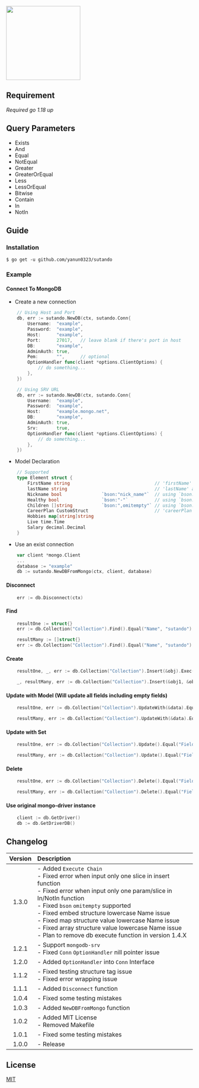 <a href="."><img height="200" src="https://github.com/yanun0323/asset/blob/main/sutando.png?raw=true"></a>
## Requirement
*Required go 1.18 up*

## Query Parameters

- Exists
- And
- Equal
- NotEqual
- Greater
- GreaterOrEqual
- Less
- LessOrEqual
- Bitwise
- Contain
- In
- NotIn

## Guide

### Installation

```shell
$ go get -u github.com/yanun0323/sutando
```

### Example

#### Connect To MongoDB

- Create a new connection
```go
    // Using Host and Port
    db, err := sutando.NewDB(ctx, sutando.Conn{
        Username:  "example",
        Password:  "example",
        Host:      "example",
        Port:      27017,	// leave blank if there's port in host
        DB:        "example",
        AdminAuth: true,
        Pem:       "",		// optional
        OptionHandler func(client *options.ClientOptions) {
            // do something...
        },
    })

    // Using SRV URL
    db, err := sutando.NewDB(ctx, sutando.Conn{
        Username:  "example",
        Password:  "example",
        Host:      "example.mongo.net",
        DB:        "example",
        AdminAuth: true,
        Srv:       true,
        OptionHandler func(client *options.ClientOptions) {
            // do something...
        },
    })
```

- Model Declaration
```go
    // Supported
    type Element struct {
        FirstName string                                // 'firstName' as mongo db field key 
        lastName string                                 // 'lastName' as mongo db field key
        Nickname bool               `bson:"nick_name"`  // using `bson:"xxx"` tag to assign field key to 'xxx'
        Healthy bool                `bson:"-"`          // using `bson:"-"` tag to ignore this field
        Children []string           `bson:",omitempty"` // using `bson:",omitempty"` tag to ignore this field when it's empty
        CareerPlan CustomStruct                         // 'careerPlan' as mongo db field key  works
        Hobbies map[string]string
        Live time.Time
        Salary decimal.Decimal
    }
```

- Use an exist connection
```go
    var client *mongo.Client
    ...
    database := "example"
    db := sutando.NewDBFromMongo(ctx, client, database)

```

#### Disconnect
```go
    err := db.Disconnect(ctx)
```

#### Find
```go
    resultOne := struct{}
    err := db.Collection("Collection").Find().Equal("Name", "sutando").Greater("Number", 300).First().Exec(ctx, &resultOne)

    resultMany := []struct{}
    err := db.Collection("Collection").Find().Equal("Name", "sutando").Greater("Number", 300).Exec(ctx, &resultMany)
```
#### Create
```go
    resultOne, _, err := db.Collection("Collection").Insert(&obj).Exec(ctx)

    _, resultMany, err := db.Collection("Collection").Insert(&obj1, &obj2, &obj3).Exec(ctx)
```
    
#### Update with Model (Will update all fields including empty fields)
```go
    resultOne, err := db.Collection("Collection").UpdateWith(&data).Equal("Field", "sutando").First().Exec(su.ctx, false)

    resultMany, err := db.Collection("Collection").UpdateWith(&data).Equal("Field", "sutando").Exec(su.ctx, false)
```
#### Update with Set
```go
    resultOne, err := db.Collection("Collection").Update().Equal("Field", "sutando").First().Set("Field", "hello").Exec(su.ctx, false)

    resultMany, err := db.Collection("Collection").Update().Equal("Field", "sutando").Set("Field", "hello").Exec(su.ctx, false)
```
#### Delete
```go
    resultOne, err := db.Collection("Collection").Delete().Equal("Field", "sutando").First().Exec(su.ctx)

    resultMany, err := db.Collection("Collection").Delete().Equal("Field", "sutando").Exec(su.ctx)
```

#### Use original mongo-driver instance
```go
    client := db.GetDriver()
    db := db.GetDriverDB()
``` 

## Changelog

|Version|Description
|:-:|:-
|1.3.0| - Added `Execute Chain` <br> - Fixed error when input only one slice in insert function <br> - Fixed error when input only one param/slice in In/NotIn function <br> - Fixed `bson` `omitempty` supported <br> - Fixed embed structure lowercase Name issue <br> - Fixed map structure value lowercase Name issue <br> - Fixed array structure value lowercase Name issue <br> - Plan to remove db execute function in version 1.4.X
|1.2.1| - Support `mongodb-srv` <br> - Fixed `Conn` `OptionHandler` nill pointer issue
|1.2.0| - Added `OptionHandler` into `Conn` Interface
|1.1.2| - Fixed testing structure tag issue <br> - Fixed error wrapping issue
|1.1.1| - Added `Disconnect` function
|1.0.4| - Fixed some testing mistakes
|1.0.3| - Added `NewDBFromMongo` function
|1.0.2| - Added MIT License <br> - Removed Makefile
|1.0.1| - Fixed some testing mistakes
|1.0.0| - Release

## License

[MIT](https://github.com/yanun0323/sutando/blob/master/LICENSE)
